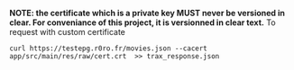 **NOTE: the certificate which is a private key MUST never be versioned in clear. For conveniance of this project, it is versionned in clear text.**
To request with custom certificate
```
curl https://testepg.r0ro.fr/movies.json --cacert app/src/main/res/raw/cert.crt  >> trax_response.json
```